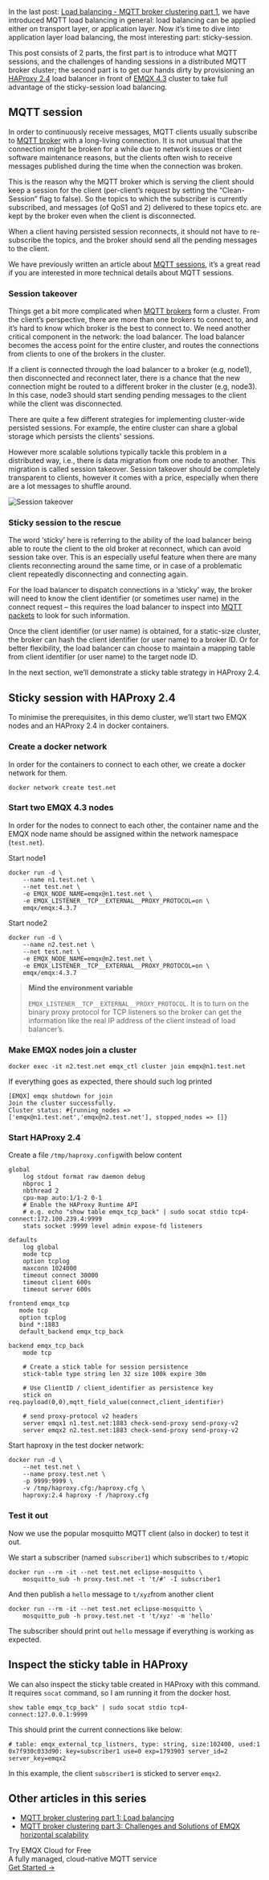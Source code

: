 In the last post: [Load balancing - MQTT broker clustering part 1](https://www.emqx.com/en/blog/mqtt-broker-clustering-part-1-load-balancing), we have introduced MQTT load balancing in general: load balancing can be applied either on transport layer, or application layer. Now it’s time to dive into application layer load balancing, the most interesting part: sticky-session.

This post consists of 2 parts, the first part is to introduce what MQTT sessions, and the challenges of handing sessions in a distributed MQTT broker cluster; the second part is to get our hands dirty by provisioning an [HAProxy 2.4](http://www.haproxy.org/) load balancer in front of [EMQX 4.3](https://www.emqx.com/en/products/emqx) cluster to take full advantage of the sticky-session load balancing.

## MQTT session

In order to continuously receive messages, MQTT clients usually subscribe to [MQTT broker](https://www.emqx.com/en/products/emqx) with a long-living connection. It is not unusual that the connection might be broken for a while due to network issues or client software maintenance reasons, but the clients often wish to receive messages published during the time when the connection was broken.

This is the reason why the MQTT broker which is serving the client should keep a session for the client (per-client’s request by setting the “Clean-Session” flag to false). So the topics to which the subscriber is currently subscribed, and messages (of QoS1 and 2) delivered to these topics etc. are kept by the broker even when the client is disconnected.

When a client having persisted session reconnects, it should not have to re-subscribe the topics, and the broker should send all the pending messages to the client.

We have previously written an article about [MQTT sessions](https://www.emqx.com/en/blog/mqtt-session), it’s a great read if you are interested in more technical details about MQTT sessions.

### Session takeover

Things get a bit more complicated when [MQTT brokers](https://www.emqx.com/en/products/emqx) form a cluster. From the client’s perspective, there are more than one brokers to connect to, and it’s hard to know which broker is the best to connect to. We need another critical component in the network: the load balancer. The load balancer becomes the access point for the entire cluster, and routes the connections from clients to one of the brokers in the cluster.

If a client is connected through the load balancer to a broker (e.g, node1), then disconnected and reconnect later, there is a chance that the new connection might be routed to a different broker in the cluster (e.g, node3). In this case, node3 should start sending pending messages to the client while the client was disconnected. 

There are quite a few different strategies for implementing cluster-wide persisted sessions. For example, the entire cluster can share a global storage which persists the clients' sessions.

However more scalable solutions typically tackle this problem in a distributed way, i.e., there is data migration from one node to another. This migration is called session takeover. Session takeover should be completely transparent to clients, however it comes with a price, especially when there are a lot messages to shuffle around.

![Session takeover](https://assets.emqx.com/images/ea4c881df579ece79600af69bec76244.png)


### Sticky session to the rescue

The word ‘sticky’ here is referring to the ability of the load balancer being able to route the client to the old broker at reconnect, which can avoid session take over. This is an especially useful feature when there are many clients reconnecting around the same time, or in case of a problematic client repeatedly disconnecting and connecting again.

For the load balancer to dispatch connections in a ‘sticky’ way, the broker will need to know the client identifier (or sometimes user name) in the connect request – this requires the load balancer to inspect into [MQTT packets](https://www.emqx.com/en/blog/introduction-to-mqtt-control-packets) to look for such information.

Once the client identifier (or user name) is obtained, for a static-size cluster, the broker can hash the client identifier (or user name) to a broker ID. Or for better flexibility, the load balancer can choose to maintain a mapping table from client identifier (or user name) to the target node ID.

In the next section, we’ll demonstrate a sticky table strategy in HAProxy 2.4.

## Sticky session with HAProxy 2.4

To minimise the prerequisites, in this demo cluster, we’ll start two EMQX nodes and an HAProxy 2.4 in docker containers.

### Create a docker network

In order for the containers to connect to each other, we create a docker network for them.

```
docker network create test.net
```

### Start two EMQX 4.3 nodes

In order for the nodes to connect to each other, the container name and the EMQX node name should be assigned within the network namespace (`test.net`).

Start node1

```
docker run -d \
    --name n1.test.net \
    --net test.net \
    -e EMQX_NODE_NAME=emqx@n1.test.net \
    -e EMQX_LISTENER__TCP__EXTERNAL__PROXY_PROTOCOL=on \
    emqx/emqx:4.3.7
```

Start node2

```
docker run -d \
    --name n2.test.net \
    --net test.net \
    -e EMQX_NODE_NAME=emqx@n2.test.net \
    -e EMQX_LISTENER__TCP__EXTERNAL__PROXY_PROTOCOL=on \
    emqx/emqx:4.3.7
```



> **Mind the environment variable**
>
>  `EMQX_LISTENER__TCP__EXTERNAL__PROXY_PROTOCOL`. It is to turn on the binary proxy protocol for TCP listeners so the broker can get the information like the real IP address of the client instead of load balancer’s.

### Make EMQX nodes join a cluster

```
docker exec -it n2.test.net emqx_ctl cluster join emqx@n1.test.net
```

If everything goes as expected, there should such log printed

```
[EMQX] emqx shutdown for join
Join the cluster successfully.
Cluster status: #{running_nodes => ['emqx@n1.test.net','emqx@n2.test.net'], stopped_nodes => []} 
```

### Start HAProxy 2.4

Create a file `/tmp/haproxy.config`with below content

```
global
    log stdout format raw daemon debug
    nbproc 1
    nbthread 2
    cpu-map auto:1/1-2 0-1
    # Enable the HAProxy Runtime API
    # e.g. echo "show table emqx_tcp_back" | sudo socat stdio tcp4-connect:172.100.239.4:9999
    stats socket :9999 level admin expose-fd listeners

defaults
    log global
    mode tcp
    option tcplog
    maxconn 1024000
    timeout connect 30000
    timeout client 600s
    timeout server 600s

frontend emqx_tcp
   mode tcp
   option tcplog
   bind *:1883
   default_backend emqx_tcp_back

backend emqx_tcp_back
    mode tcp

    # Create a stick table for session persistence
    stick-table type string len 32 size 100k expire 30m

    # Use ClientID / client_identifier as persistence key
    stick on req.payload(0,0),mqtt_field_value(connect,client_identifier)

    # send proxy-protocol v2 headers
    server emqx1 n1.test.net:1883 check-send-proxy send-proxy-v2
    server emqx2 n2.test.net:1883 check-send-proxy send-proxy-v2
```

Start haproxy in the test docker network:

```
docker run -d \
    --net test.net \
    --name proxy.test.net \
    -p 9999:9999 \
    -v /tmp/haproxy.cfg:/haproxy.cfg \
    haproxy:2.4 haproxy -f /haproxy.cfg
```

### Test it out

Now we use the popular mosquitto MQTT client (also in docker) to test it out. 

We start a subscriber (named `subscriber1`) which subscribes to `t/#`topic

```
docker run --rm -it --net test.net eclipse-mosquitto \
    mosquitto_sub -h proxy.test.net -t 't/#' -I subscriber1
```

And then publish a `hello` message to `t/xyz`from another client

```
docker run --rm -it --net test.net eclipse-mosquitto \
    mosquitto_pub -h proxy.test.net -t 't/xyz' -m 'hello'
```

The subscriber should print out `hello` message if everything is working as expected.

## Inspect the sticky table in HAProxy

We can also inspect the sticky table created in HAProxy with this command. It requires `socat` command, so I am running it from the docker host.

```
show table emqx_tcp_back" | sudo socat stdio tcp4-connect:127.0.0.1:9999
```

This should print the current connections like below:

```
# table: emqx_external_tcp_listners, type: string, size:102400, used:1
0x7f930c033d90: key=subscriber1 use=0 exp=1793903 server_id=2 server_key=emqx2
```

In this example, the client `subscriber1` is sticked to server `emqx2`.

## Other articles in this series

- [MQTT broker clustering part 1: Load balancing](https://www.emqx.com/en/blog/mqtt-broker-clustering-part-1-load-balancing)
- [MQTT broker clustering part 3: Challenges and Solutions of EMQX horizontal scalability](https://www.emqx.com/en/blog/mqtt-broker-clustering-part-3-challenges-and-solutions-of-emqx-horizontal-scalability)


<section class="promotion">
    <div>
        Try EMQX Cloud for Free
        <div class="is-size-14 is-text-normal has-text-weight-normal">A fully managed, cloud-native MQTT service</div>
    </div>
    <a href="https://accounts.emqx.com/signup?continue=https://cloud-intl.emqx.com/console/deployments/0?oper=new" class="button is-gradient px-5">Get Started →</a >
</section>
